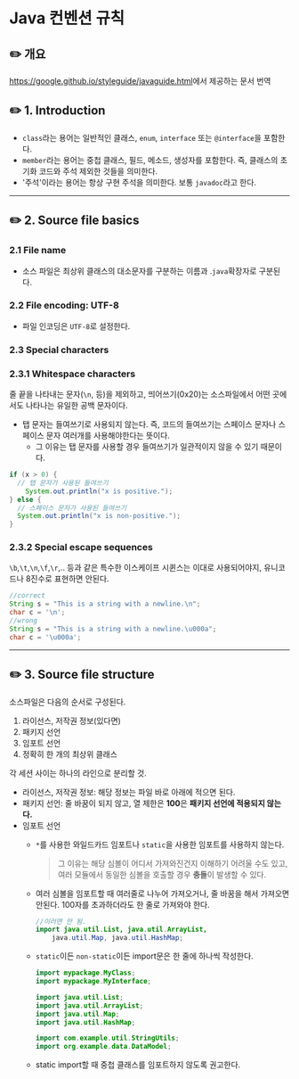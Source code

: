 # Java 컨벤션 규칙

## ✏️ 개요

<https://google.github.io/styleguide/javaguide.html>에서 제공하는 문서 번역

## ✏️ 1. Introduction

- `class`라는 용어는 일반적인 클래스, `enum`, `interface` 또는 `@interface`을 포함한다.
- `member`라는 용어는 중첩 클래스, 필드, 메소드, 생성자를 포함한다. 즉, 클래스의 초기화 코드와 주석 제외한 것들을 의미한다.
- '주석'이라는 용어는 항상 구현 주석을 의미한다. 보통 `javadoc`라고 한다.

-----

## ✏️ 2. Source file basics

### 2.1 File name

- 소스 파일은 최상위 클래스의 대소문자를 구분하는 이름과 .`java`확장자로 구분된다.

### 2.2 File encoding: UTF-8

- 파일 인코딩은 `UTF-8`로 설정한다.

### 2.3 Special characters

### 2.3.1 Whitespace characters

줄 끝을 나타내는 문자(`\n`, 등)을 제외하고, 띄어쓰기(0x20)는 소스파일에서 어떤 곳에서도 나타나는 유일한 공백 문자이다.

- 탭 문자는 들여쓰기로 사용되지 않는다. 즉, 코드의 들여쓰기는 스페이스 문자나 스페이스 문자 여러개를 사용해야한다는 뜻이다.
    - 그 이유는 탭 문자를 사용할 경우 들여쓰기가 일관적이지 않을 수 있기 때문이다.

```java
if (x > 0) {
  // 탭 문자가 사용된 들여쓰기
    System.out.println("x is positive.");
} else {
  // 스페이스 문자가 사용된 들여쓰기
  System.out.println("x is non-positive.");
}
```

### 2.3.2 Special escape sequences

`\b`,`\t`,`\n`,`\f`,`\r`,.. 등과 같은 특수한 이스케이프 시퀸스는 이대로 사용되어야지, 유니코드나 8진수로 표현하면 안된다.

```java
//correct
String s = "This is a string with a newline.\n";
char c = '\n';
//wrong
String s = "This is a string with a newline.\u000a";
char c = '\u000a';
```

-----

## ✏️ 3. Source file structure

소스파일은 다음의 순서로 구성된다.

1. 라이선스, 저작권 정보(있다면)
2. 패키지 선언
3. 임포트 선언
4. 정확히 한 개의 최상위 클래스

각 세션 사이는 하나의 라인으로 분리할 것.

- 라이선스, 저작권 정보: 해당 정보는 파일 바로 아래에 적으면 된다.
- 패키지 선언: 줄 바꿈이 되지 않고, 열 제한은 **100**은 **패키지 선언에 적용되지 않는다.**
- 임포트 선언
  - `*`를 사용한 와일드카드 임포트나 `static`을 사용한 임포트를 사용하지 않는다.
    > 그 이유는 해당 심볼이 어디서 가져와진건지 이해하기 어려울 수도 있고, 여러 모듈에서 동일한 심볼을 호출할 경우 **충돌**이 발생할 수 있다.
  - 여러 심볼을 임포트할 때 여러줄로 나누어 가져오거나, 줄 바꿈을 해서 가져오면 안된다. 100자를 초과하더라도 한 줄로 가져와야 한다.

    ```java
    //이러면 안 됨.
    import java.util.List, java.util.ArrayList,
        java.util.Map, java.util.HashMap;

    ```

  - `static`이든 `non-static`이든 import문은 한 줄에 하나씩 작성한다.

    ```java
    import mypackage.MyClass;
    import mypackage.MyInterface;

    import java.util.List;
    import java.util.ArrayList;
    import java.util.Map;
    import java.util.HashMap;

    import com.example.util.StringUtils;
    import org.example.data.DataModel;
    ```

  - static import할 때 중첩 클래스를 임포트하지 않도록 권고한다.




